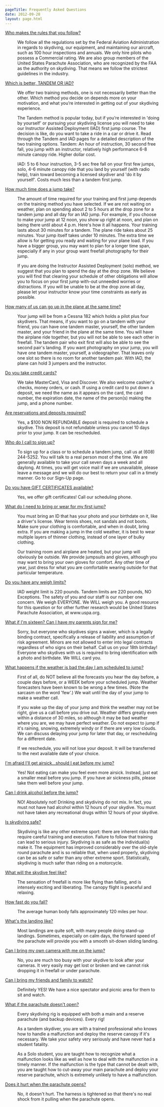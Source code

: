 ```yaml
---
pageTitle: Frequently Asked Questions
date: 2012-09-28
layout: page.html
---
```


<dl class="accordion">
<dt><a href="">Who makes the rules that you follow?</a></dt>
<dd><p>We follow all the regulations set by the Federal Aviation Administration in regards to skydiving, our equipment, and maintaining our aircraft, such as 100 hour inspections and annuals. We only hire pilots who possess a Commercial rating. We are also group members of the United States Parachute Association, who are recognized by the FAA as the authority on skydiving. That means we follow the strictest guidelines in the industry.</p></dd>
<dt><a href="">Which is better, TANDEM OR IAD?</a></dt>
<dd><p>We offer two training methods, one is not necessarily better than the other. Which method you decide on depends more on your motivation, and what you’re interested in getting out of your skydiving experience.</p>
<p>The Tandem method is popular today, but if you’re interested in 'doing by yourself' or pursuing your skydiving license you will need to take our Instructor Assisted Deployment (IAD) first jump course. The decision is like, do you want to take a ride in a car or drive it. Read through the Tandem and IAD pages for a detailed description of the two training options.
Tandem: An hour of instruction, 30 second free fall, you jump with an instructor, relatively high performance 6-8 minute canopy ride. Higher dollar cost.</p>
<p>IAD: 5 to 6 hour instruction, 3-5 sec free fall on your first few jumps, solo, 4-6 minute canopy ride that you land by yourself (with radio help), train toward becoming a licensed skydiver and 'do it by yourself'. Costs much less than a tandem first jump.</p></dd>
<dt><a href="">How much time does a jump take?</a></dt>
<dd><p>The amount of time required for your training and first jump depends on the training method you have selected. If we are not waiting on weather, plan on spending about 2 to 5 hours at the drop zone for a tandem jump and all day for an IAD jump. For example, if you choose to make your jump at 12 noon, you show up right at noon, and plan on being there until about 4 p.m. Here's how it all happens. Your training lasts about 30 minutes for a tandem. The plane ride takes about 25 minutes. Your jump itself takes under 10 minutes. The extra time we allow is for getting you ready and waiting for your plane load. If you have a bigger group, you may want to plan for a longer time span, especially if any in your group want freefall photography for their jump.</p>
<p>If you are doing the Instructor Assisted Deployment (solo) method, we suggest that you plan to spend the day at the drop zone. We believe you will find that clearing your schedule of other obligations will allow you to focus on your first jump with-out unneeded worries or distractions. If you will be unable to be at the drop zone all day, please let your instructor know your time constraints as early as possible.</p></dd>
<dt><a href="">How many of us can go up in the plane at the same time?</a></dt>
<dd><p>Your jump will be from a Cessna 182 which holds a pilot plus four skydivers. That means, if you want to go on a tandem with your friend, you can have one tandem master, yourself, the other tandem master, and your friend in the plane at the same time. You will have the airplane ride together, but you will not be able to see each other in freefall. The tandem pair who exit first will also be able to see the second pair's landing. If you want photography on your jump, you will have one tandem master, yourself, a videographer. That leaves only one slot so there is no room for another tandem pair. With IAD, the plane can hold 3 jumpers and the instructor.</p></dd>
<dt><a href="">Do you take credit cards?</a></dt>
<dd><p>We take MasterCard, Visa and Discover. We also welcome cashier's checks, money orders, or cash. If using a credit card to put down a deposit, we need the name as it appears on the card, the card number, the expiration date, the name of the person(s) making the jump, and a phone number.</p></dd>
<dt><a href="">Are reservations and deposits required?</a></dt>
<dd><p>Yes, a $100 NON REFUNDABLE deposit is required to schedule a skydive. This deposit is not refundable unless you cancel 10 days prior to your jump. It can be rescheduled.</p></dd>
<dt><a href="">Who do I call to sign up?</a></dt>
<dd><p>To sign up for a class or to schedule a tandem jump, call us at (608) 244-5252. You will talk to a real person most of the time. We are generally available to take your call seven days a week and all daylong. At times, you will get voice mail if we are unavailable, please leave a message and we will do our best to return your call in a timely manner.
Go to our Sign-Up page.</p></dd>
<dt><a href="">Do you have GIFT CERTIFICATES available?</a></dt>
<dd><p>Yes, we offer gift certificates! Call our scheduling phone.</p></dd>
<dt><a href="">What do I need to bring or wear for my first jump?</a></dt>
<dd><p>You must bring an ID that has your photo and your birthdate on it, like a driver's license. Wear tennis shoes, not sandals and not boots. Make sure your clothing is comfortable, and when in doubt, bring extra. If you are making a jump in the cold weather, it is best to wear multiple layers of thinner clothing, instead of one layer of bulky clothing.</p>
<p>Our training room and airplane are heated, but your jump will obviously be outside. We provide jumpsuits and gloves, although you may want to bring your own gloves for comfort. Any other time of year, just dress for what you are comfortable wearing outside for that particular temperature.</p></dd>
<dt><a href="">Do you have any weigh limits?</a></dt>
<dd><p>IAD weight limit is 220 pounds. Tandem limits are 220 pounds, NO Exceptions. The safety of you and our staff is our number one concern. We weigh EVERYONE. We WILL weigh you. A good resource for this question or for other further research would be United States Parachute Association, at www.uspa.org.</p></dd>
<dt><a href="">What if I'm sixteen? Can I have my parents sign for me?</a></dt>
<dd><p>Sorry, but everyone who skydives signs a waiver, which is a legally binding contract, specifically a release of liability and assumption of risk agreement. Minors are not allowed to enter into legal contracts regardless of who signs on their behalf. Call us on your 18th birthday! Everyone who skydives with us is required to bring identification with a photo and birthdate. We WILL card you.</p></dd>
<dt><a href="">What happens if the weather is bad the day I am scheduled to jump?</a></dt>
<dd><p>First of all, do NOT believe all the forecasts you hear the day before, a couple days before, or a WEEK before your scheduled jump. Weather forecasters have been known to be wrong a few times. (Note the sarcasm on the word 'few'.) We wait until the day of your jump to make a weather call.</p>
<p>If you wake up the day of your jump and think the weather may not be right, give us a call before you drive out. Weather differs greatly even within a distance of 30 miles, so although it may be bad weather where you are, we may have perfect weather. Do not expect to jump if it's raining, snowing, extremely windy or if there are very low clouds. We can discuss delaying your jump for later that day, or rescheduling for a different date.</p>
<p>If we reschedule, you will not lose your deposit. It will be transferred to the next available date of your choice.</p></dd>
<dt><a href="">I'm afraid I'll get airsick...should I eat before my jump?</a></dt>
<dd><p>Yes! Not eating can make you feel even more airsick. Instead, just eat a smaller meal before you jump. If you have air sickness pills, please take them well before your jump.</p></dd>
<dt><a href="">Can I drink alcohol before the jump?</a></dt>
<dd><p>NO! Absolutely not! Drinking and skydiving do not mix. In fact, you must not have had alcohol within 12 hours of your skydive. You must not have taken any recreational drugs within 12 hours of your skydive.</p></dd>
<dt><a href="">Is skydiving safe?</a></dt>
<dd><p>Skydiving is like any other extreme sport: there are inherent risks that require careful training and execution. Failure to follow that training can lead to serious injury. Skydiving is as safe as the individual(s) make it. The equipment has improved considerably over the old-style round parachute and is so reliable that, when used properly, skydiving can be as safe or safer than any other extreme sport. Statistically, skydiving is much safer than riding on a motorcycle.</p></dd>
<dt><a href="">What will the skydive feel like?</a></dt>
<dd><p>The sensation of freefall is more like flying than falling, and is intensely exciting and liberating. The canopy flight is peaceful and relaxing.</p></dd>
<dt><a href="">How fast do you fall?</a></dt>
<dd><p>The average human body falls approximately 120 miles per hour.</p></dd>
<dt><a href="">What's the landing like?</a></dt>
<dd><p>Most landings are quite soft, with many people doing stand-up landings. Sometimes, especially on calm days, the forward speed of the parachute will provide you with a smooth sit-down sliding landing.</p></dd>
<dt><a href="">Can I bring my own camera with me on the jump?</a></dt>
<dd><p>No, you are much too busy with your skydive to look after your cameras. It very easily may get lost or broken and we cannot risk dropping it in freefall or under parachute.</p></dd>
<dt><a href="">Can I bring my friends and family to watch?</a></dt>
<dd><p>Definitely YES! We have a nice spectator and picnic area for them to sit and watch.</p></dd>
<dt><a href="">What if the parachute doesn't open?</a></dt>
<dd><p>Every skydiving rig is equipped with both a main and a reserve parachute (and backup devices). Every rig!</p>
<p>As a tandem skydiver, you are with a trained professional who knows how to handle a malfunction and deploy the reserve canopy if it's necessary. We take your safety very seriously and have never had a student fatality.</p>
<p>As a Solo student, you are taught how to recognize what a malfunction looks like as well as how to deal with the malfunction in a timely manner. If the malfunction is the type that cannot be dealt with, you are taught how to cut-away your main parachute and deploy your reserve parachute, which is extremely unlikely to have a malfunction.</p></dd>
<dt><a href="">Does it hurt when the parachute opens?</a></dt>
<dd><p>No, it doesn't hurt. The harness is tightened so that there's no real shock from it pulling when the parachute opens.</p></dd>
</dl>
</div>

<script>
  (function($) {
      
    var allPanels = $('.accordion > dd').hide();
      
    $('.accordion > dt > a').click(function() {
        $this = $(this);
        $target =  $this.parent().next();

        if(!$target.hasClass('active')){
           allPanels.removeClass('active').slideUp();
           $target.addClass('active').slideDown();
        } else {
          allPanels.removeClass('active').slideUp();
        }
        
      return false;
    });

  })(jQuery);
  </script>